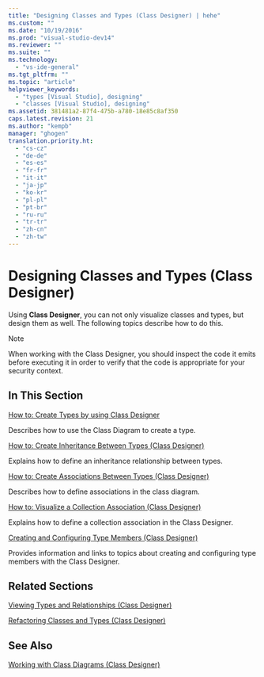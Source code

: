 ```yaml
---
title: "Designing Classes and Types (Class Designer) | hehe"
ms.custom: ""
ms.date: "10/19/2016"
ms.prod: "visual-studio-dev14"
ms.reviewer: ""
ms.suite: ""
ms.technology: 
  - "vs-ide-general"
ms.tgt_pltfrm: ""
ms.topic: "article"
helpviewer_keywords: 
  - "types [Visual Studio], designing"
  - "classes [Visual Studio], designing"
ms.assetid: 381481a2-87f4-475b-a780-18e85c8af350
caps.latest.revision: 21
ms.author: "kempb"
manager: "ghogen"
translation.priority.ht: 
  - "cs-cz"
  - "de-de"
  - "es-es"
  - "fr-fr"
  - "it-it"
  - "ja-jp"
  - "ko-kr"
  - "pl-pl"
  - "pt-br"
  - "ru-ru"
  - "tr-tr"
  - "zh-cn"
  - "zh-tw"
---
```

# Designing Classes and Types (Class Designer)
Using **Class Designer**, you can not only visualize classes and types, but design them as well. The following topics describe how to do this.  
  
> [!NOTE]
>  When working with the Class Designer, you should inspect the code it emits before executing it in order to verify that the code is appropriate for your security context.  
  
## In This Section  
 [How to: Create Types by using Class Designer](../ide/how-to--create-types-by-using-class-designer.md)  
  
 Describes how to use the Class Diagram to create a type.  
  
 [How to: Create Inheritance Between Types (Class Designer)](../ide/how-to--create-inheritance-between-types--class-designer-.md)  
  
 Explains how to define an inheritance relationship between types.  
  
 [How to: Create Associations Between Types (Class Designer)](../ide/how-to--create-associations-between-types--class-designer-.md)  
  
 Describes how to define associations in the class diagram.  
  
 [How to: Visualize a Collection Association (Class Designer)](../ide/how-to--visualize-a-collection-association--class-designer-.md)  
  
 Explains how to define a collection association in the Class Designer.  
  
 [Creating and Configuring Type Members (Class Designer)](../ide/creating-and-configuring-type-members--class-designer-.md)  
  
 Provides information and links to topics about creating and configuring type members with the Class Designer.  
  
## Related Sections  
 [Viewing Types and Relationships (Class Designer)](../ide/viewing-types-and-relationships--class-designer-.md)  
  
 [Refactoring Classes and Types (Class Designer)](../ide/refactoring-classes-and-types--class-designer-.md)  
  
## See Also  
 [Working with Class Diagrams (Class Designer)](../ide/working-with-class-diagrams--class-designer-.md)